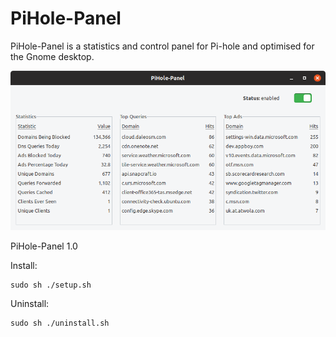 # PiHole-Panel
PiHole-Panel is a statistics and control panel for Pi-hole and optimised for the Gnome desktop.

![](pihole-panel_preview.png)

PiHole-Panel 1.0

Install:
```
sudo sh ./setup.sh
```

Uninstall:
```
sudo sh ./uninstall.sh
```